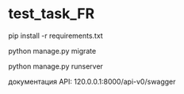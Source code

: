 # test_task_FR



pip install -r requirements.txt

python manage.py migrate

python manage.py runserver

документация API: 120.0.0.1:8000/api-v0/swagger
